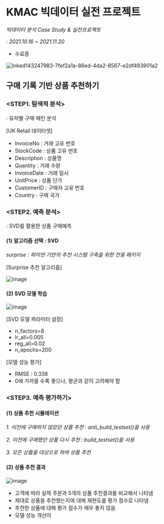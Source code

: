 # KMAC 빅데이터 실전 프로젝트

*빅데이터 분석 Case Study & 실전프로젝트*

*: 2021.10.16 ~ 2021.11.20*

- 수료증

![Inked143247983-7fef2a1a-86ed-4da2-8567-e2df493901a2](https://user-images.githubusercontent.com/87981867/143873259-3c5a411f-6085-4d93-8924-965122f87363.jpg)


## 구매 기록 기반 상품 추천하기

### <STEP1. 탐색적 분석>

: 유저별 구매 패턴 분석

[UK Retail 데이터셋]

- InvoiceNo : 거래 고유 번호
- StockCode : 상품 고유 번호
- Description : 상품명
- Quantity : 거래 수량
- InvoiceDate : 거래 일시
- UnitPrice : 상품 단가
- CustomerID : 구매자 고유 번호
- Country : 구매 국가

### <STEP2. 예측 분석>

: SVD를 활용한 상품 구매예측

#### (1) 알고리즘 선택 : SVD

*surprise : 파이썬 기반의 추천 시스템 구축을 위한 전용 패키지*

[Surprise 추천 알고리즘]

![image](https://user-images.githubusercontent.com/87981867/143381333-e027446d-6c8f-47ff-aa4d-67f2e67aa98d.png)

#### (2) SVD 모델 학습

![image](https://user-images.githubusercontent.com/87981867/143381647-c56a311d-fa5e-4e11-8e50-62bcd251b1a1.png)

[SVD 모델 파라미터 설정]

- n_factors=8
- lr_all=0.005
- reg_all=0.02
- n_epochs=200

[모델 성능 평가]

- RMSE : 0.338
- 0에 가까울 수록 좋으나, 평균과 같이 고려해야 함

### <STEP3. 예측 평가하기>

#### (1) 상품 추천 시뮬레이션

*1. 이전에 구매하지 않았던 상품 추천 : anti_build_testset()을 사용*

*2. 이전에 구매했던 상품 다시 추천 : build_testset()을 사용*

*3. 모든 상품을 대상으로 하여 상품 추천*

#### (2) 상품 추천 결과

![image](https://user-images.githubusercontent.com/87981867/143382309-c122564a-18eb-4f9e-81e5-cfd0117e7b3c.png)

- 고객에 따라 실제 주문과 5개의 상품 추천결과를 비교해서 나타냄
- 제대로 상품을 추천했는지에 대해 재현도를 평가 점수로 나타냄
- 추천한 상품에 대해 평가 점수가 매우 좋지 않음
- 모델 성능 개선이 
